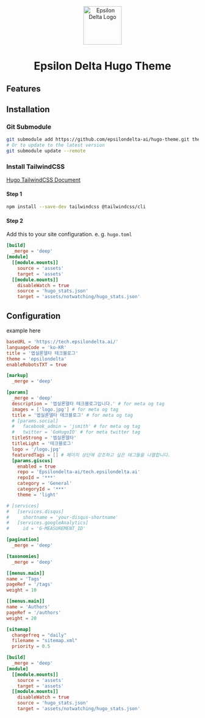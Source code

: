 <div align="center">
  <img src="https://avatars.githubusercontent.com/u/166383361?s=200&v=4" alt="Epsilon Delta Logo" width="100" height="100">
  <h1>Epsilon Delta Hugo Theme</h1>
</div>

## Features

## Installation

### Git Submodule

```bash
git submodule add https://github.com/epsilondelta-ai/hugo-theme.git themes/epsilondelta
# Or to update to the latest version
git submodule update --remote
```

### Install TailwindCSS

[Hugo TailwindCSS Document](https://gohugo.io/functions/css/tailwindcss/)  

#### Step 1

```bash
npm install --save-dev tailwindcss @tailwindcss/cli
```

#### Step 2

Add this to your site configuration. e. g. `hugo.toml`

```toml
[build]
  _merge = 'deep'
[module]
  [[module.mounts]]
    source = 'assets'
    target = 'assets'
  [[module.mounts]]
    disableWatch = true
    source = 'hugo_stats.json'
    target = 'assets/notwatching/hugo_stats.json'
```

## Configuration

example here

```toml
baseURL = 'https://tech.epsilondelta.ai/'
languageCode = 'ko-KR'
title = '엡실론델타 테크블로그'
theme = 'epsilondelta'
enableRobotsTXT = true

[markup]
  _merge = 'deep'

[params]
  _merge = 'deep'
  description = '엡실론델타 테크블로그입니다.' # for meta og tag
  images = ['logo.jpg'] # for meta og tag
  title = '엡실론델타 테크블로그' # for meta og tag
  # [params.social]
  #   facebook_admin = 'jsmith' # for meta og tag
  #   twitter = 'GoHugoIO' # for meta twitter tag
  titleStrong = '엡실론델타'
  titleLight = '테크블로그'
  logo = '/logo.jpg'
  featuredTags = [] # 페이지 상단에 강조하고 싶은 태그들을 나열합니다.
  [params.giscus]
    enabled = true
    repo = 'Epsilondelta-ai/tech.epsilondelta.ai'
    repoId = '***'
    category = 'General'
    categoryId = '***'
    theme = 'light'

# [services]
#   [services.disqus]
#     shortname = 'your-disqus-shortname'
#   [services.googleAnalytics]
#     id = 'G-MEASUREMENT_ID'

[pagination]
  _merge = 'deep'

[taxonomies]
  _merge = 'deep'

[[menus.main]]
name = 'Tags'
pageRef = '/tags'
weight = 10

[[menus.main]]
name = 'Authors'
pageRef = '/authors'
weight = 20

[sitemap]
  changefreq = "daily"
  filename = "sitemap.xml"
  priority = 0.5

[build]
  _merge = 'deep'
[module]
  [[module.mounts]]
    source = 'assets'
    target = 'assets'
  [[module.mounts]]
    disableWatch = true
    source = 'hugo_stats.json'
    target = 'assets/notwatching/hugo_stats.json'
```